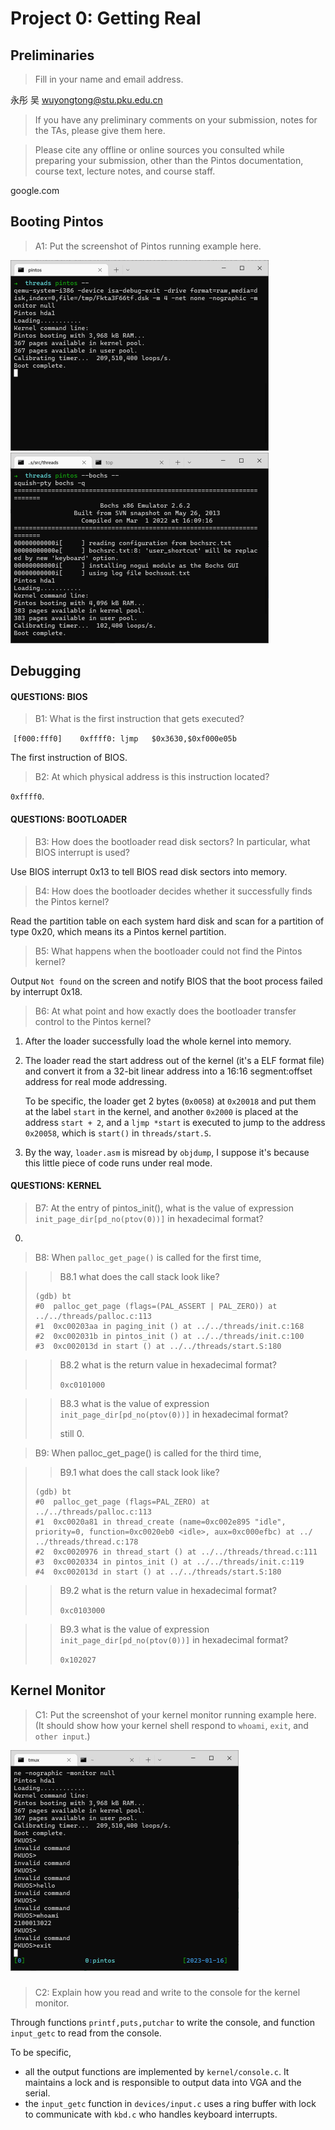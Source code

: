# Project 0: Getting Real

## Preliminaries

>Fill in your name and email address.

永彤 吴 wuyongtong@stu.pku.edu.cn

>If you have any preliminary comments on your submission, notes for the TAs, please give them here.



>Please cite any offline or online sources you consulted while preparing your submission, other than the Pintos documentation, course text, lecture notes, and course staff.

google.com



## Booting Pintos

>A1: Put the screenshot of Pintos running example here.

<img src="p0.assets/image-20230116153756741.png" alt="image-20230116153756741" style="zoom: 50%;" /><img src="p0.assets/image-20230116154231462.png" alt="image-20230116154231462" style="zoom: 50%;" />

## Debugging

#### QUESTIONS: BIOS 

>B1: What is the first instruction that gets executed?

​	`[f000:fff0]    0xffff0: ljmp   $0x3630,$0xf000e05b`

The first instruction of BIOS.



>B2: At which physical address is this instruction located?

`0xffff0`.




#### QUESTIONS: BOOTLOADER

>B3: How does the bootloader read disk sectors? In particular, what BIOS interrupt is used?

Use BIOS interrupt 0x13 to tell BIOS read disk sectors into memory.



>B4: How does the bootloader decides whether it successfully finds the Pintos kernel?

Read the partition table on each system hard disk and scan for a partition of type 0x20, which means its a Pintos kernel partition.



>B5: What happens when the bootloader could not find the Pintos kernel?

Output `Not found` on the screen and notify BIOS that the boot process failed by interrupt 0x18.



>B6: At what point and how exactly does the bootloader transfer control to the Pintos kernel?

1. After the loader successfully load the whole kernel into memory.

2. The loader read the start address out of the kernel (it's a ELF format file) and convert it from a 32-bit linear address into a 16:16 segment:offset address for real mode addressing.

   To be specific, the loader get 2 bytes (`0x0058`) at `0x20018` and put them at the label `start` in the kernel, and another `0x2000` is placed at the address `start + 2`, and a `ljmp *start` is executed to jump to the address `0x20058`, which is `start()` in `threads/start.S`.

3. By the way, `loader.asm` is misread by `objdump`, I suppose it's because this little piece of code runs under real mode. 



#### QUESTIONS: KERNEL

>B7: At the entry of pintos_init(), what is the value of expression `init_page_dir[pd_no(ptov(0))]` in hexadecimal format?

0.



>B8: When `palloc_get_page()` is called for the first time,

>> B8.1 what does the call stack look like?
>
>```
>(gdb) bt
>#0  palloc_get_page (flags=(PAL_ASSERT | PAL_ZERO)) at ../../threads/palloc.c:113
>#1  0xc00203aa in paging_init () at ../../threads/init.c:168
>#2  0xc002031b in pintos_init () at ../../threads/init.c:100
>#3  0xc002013d in start () at ../../threads/start.S:180
>```
>
>

>> B8.2 what is the return value in hexadecimal format?
>>
>> `0xc0101000`

>> B8.3 what is the value of expression `init_page_dir[pd_no(ptov(0))]` in hexadecimal format?
>>
>> still 0.



>B9: When palloc_get_page() is called for the third time,

>> B9.1 what does the call stack look like?
>
>```
>(gdb) bt
>#0  palloc_get_page (flags=PAL_ZERO) at ../../threads/palloc.c:113
>#1  0xc0020a81 in thread_create (name=0xc002e895 "idle", priority=0, function=0xc0020eb0 <idle>, aux=0xc000efbc) at ../
>../threads/thread.c:178
>#2  0xc0020976 in thread_start () at ../../threads/thread.c:111
>#3  0xc0020334 in pintos_init () at ../../threads/init.c:119
>#4  0xc002013d in start () at ../../threads/start.S:180
>```
>
>

>> B9.2 what is the return value in hexadecimal format?
>>
>> `0xc0103000`

>> B9.3 what is the value of expression `init_page_dir[pd_no(ptov(0))]` in hexadecimal format?
>>
>> `0x102027`



## Kernel Monitor

>C1: Put the screenshot of your kernel monitor running example here. (It should show how your kernel shell respond to `whoami`, `exit`, and `other input`.)

<img src="p0.assets/image-20230116232454693.png" alt="image-20230116232454693" style="zoom: 50%;" />

#####

>C2: Explain how you read and write to the console for the kernel monitor.

Through functions `printf,puts,putchar` to write the console,  and function `input_getc` to read from the console.

To be specific, 

- all the output functions are implemented by `kernel/console.c`. It maintains a lock and is responsible to output data into VGA and the serial.
- the `input_getc` function in `devices/input.c` uses a ring buffer with lock to communicate with `kbd.c` who handles keyboard interrupts.

